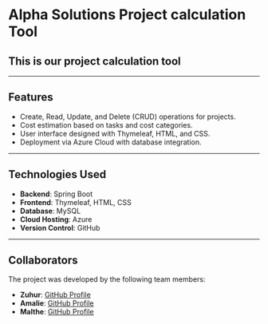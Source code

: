 # **Alpha Solutions Project calculation Tool**

## **This is our project calculation tool**

---

## **Features**
- Create, Read, Update, and Delete (CRUD) operations for projects.
- Cost estimation based on tasks and cost categories.
- User interface designed with Thymeleaf, HTML, and CSS.
- Deployment via Azure Cloud with database integration.

---

## **Technologies Used**
- **Backend**: Spring Boot 
- **Frontend**: Thymeleaf, HTML, CSS
- **Database**: MySQL 
- **Cloud Hosting**: Azure
- **Version Control**: GitHub

---
## **Collaborators**
The project was developed by the following team members:

- **Zuhur**: [GitHub Profile](https://github.com/zuunun) 
- **Amalie**: [GitHub Profile](https://github.com/amaliekea)
- **Malthe**: [GitHub Profile](https://github.com/Malthe-kea)


